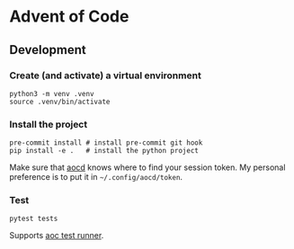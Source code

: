 # Advent of Code

## Development

### Create (and activate) a virtual environment

```shell
python3 -m venv .venv
source .venv/bin/activate
```

### Install the project

```shell
pre-commit install # install pre-commit git hook
pip install -e .   # install the python project
```

Make sure that [aocd](https://github.com/wimglenn/advent-of-code-data) knows where to find your session token.
My personal preference is to put it in `~/.config/aocd/token`.

### Test

```shell
pytest tests
```

Supports [aoc test runner](https://github.com/wimglenn/advent-of-code-data#verify-your-code-against-multiple-different-inputs).
